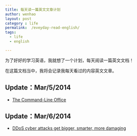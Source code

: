 ```yaml
---
title: 每天读一篇英文文章计划
author: wenhao
layout: post
category : life
permalink:  /eveyday-read-english/
tags: 
  - life
  - english

---
```


为了好好的学习英语，我就想了一个计划，每天阅读一篇英文文档！

在这篇文档当中，我将会记录我每天看过的内容英文文章。

<!--more-->


Update：Mar/5/2014
---

- [The Command-Line Office](http://ebeab.com/2014/03/04/the-command-line-office/)


Update：Mar/6/2014
---

- [DDoS cyber attacks get bigger, smarter, more damaging](http://in.reuters.com/article/2014/03/05/tech-cyber-ddos-idINL6N0LV2WR20140305)
